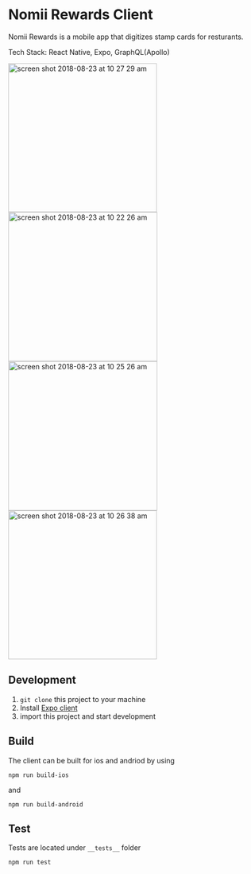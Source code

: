 # Nomii Rewards Client
Nomii Rewards is a mobile app that digitizes stamp cards for resturants. 

Tech Stack: React Native, Expo, GraphQL(Apollo)

<p float="left">

<img width="299" alt="screen shot 2018-08-23 at 10 27 29 am" src="https://user-images.githubusercontent.com/9557418/44543029-4322fc80-a6c3-11e8-8f22-f965815c1d32.png">

<img width="300" alt="screen shot 2018-08-23 at 10 22 26 am" src="https://user-images.githubusercontent.com/9557418/44543025-4322fc80-a6c3-11e8-996d-483faac2f0ec.png">

<img width="300" alt="screen shot 2018-08-23 at 10 25 26 am" src="https://user-images.githubusercontent.com/9557418/44543027-4322fc80-a6c3-11e8-98eb-59ffca4d6013.png">

<img width="299" alt="screen shot 2018-08-23 at 10 26 38 am" src="https://user-images.githubusercontent.com/9557418/44543028-4322fc80-a6c3-11e8-929b-16a1f02db4cd.png">

</p>


## Development
1. `git clone` this project to your machine
2. Install [Expo client]((https://github.com/expo/expo))
3. import this project and start development

## Build
The client can be built for ios and andriod by using
```
npm run build-ios
```
and 
```
npm run build-android
```

## Test
Tests are located under `__tests__` folder
```
npm run test
```
